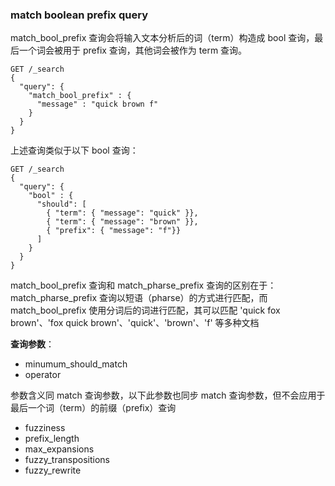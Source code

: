 ### match boolean prefix query

match_bool_prefix 查询会将输入文本分析后的词（term）构造成 bool 查询，最后一个词会被用于 prefix 查询，其他词会被作为 term 查询。

```
GET /_search
{
  "query": {
    "match_bool_prefix" : {
      "message" : "quick brown f"
    }
  }
}
```

上述查询类似于以下 bool 查询：

```
GET /_search
{
  "query": {
    "bool" : {
      "should": [
        { "term": { "message": "quick" }},
        { "term": { "message": "brown" }},
        { "prefix": { "message": "f"}}
      ]
    }
  }
}
```

match_bool_prefix 查询和 match_pharse_prefix 查询的区别在于：match_pharse_prefix 查询以短语（pharse）的方式进行匹配，而 match_bool_prefix 使用分词后的词进行匹配，其可以匹配 'quick fox brown'、'fox quick brown'、'quick'、'brown'、'f' 等多种文档

**查询参数**：

- minumum_should_match
- operator
    

参数含义同 match 查询参数，以下此参数也同步 match 查询参数，但不会应用于最后一个词（term）的前缀（prefix）查询

- fuzziness
- prefix_length
- max_expansions
- fuzzy_transpositions
- fuzzy_rewrite
